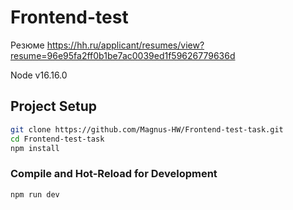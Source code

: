 # Frontend-test
Резюме
https://hh.ru/applicant/resumes/view?resume=96e95fa2ff0b1be7ac0039ed1f59626779636d

Node v16.16.0
## Project Setup

```sh
git clone https://github.com/Magnus-HW/Frontend-test-task.git
cd Frontend-test-task
npm install
```

### Compile and Hot-Reload for Development

```sh
npm run dev
```
